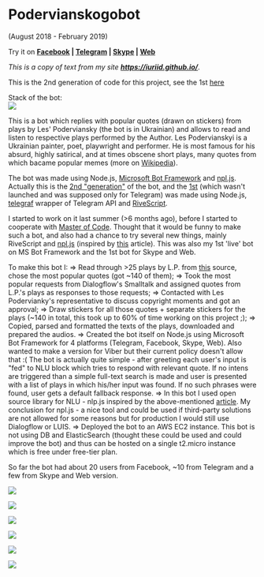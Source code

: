 
# Podervianskogobot
<p>
  (August 2018 - February 2019)
</p>

<p>
  Try it on <b><a href="https://www.messenger.com/t/344980636080979" target="_blank">Facebook</a> | <a href="http://t.me/PodervianskogoBot" target="_blank">Telegram</a> | <a href="https://join.skype.com/bot/f8059dc4-587c-426f-a211-ab93b87cf905" target="_blank">Skype</a> | <a href="https://podervianskogobot.com/webchat" target="_blank">Web</a></b>
</p>

<p>
  <i>This is a copy of text from my site <b><a href="https://iuriid.github.io/" target="_blank">https://iuriid.github.io/</a></b></i>.
</p>

<p>
  This is the 2nd generation of code for this project, see the 1st <a href="https://github.com/IuriiD/podervjansky_bot" target="_blank">here</a>
</p>

<p>
  Stack of the bot:
  <br><a href="https://iuriid.github.io/public/img/podervianskogobot_stack.jpg" target="_blank"><img src="https://iuriid.github.io/public/img/podervianskogobot_stack.jpg" class="img-fluid"></a>
</p>

<p>
  This is a bot which replies
  with popular quotes (drawn on stickers) from plays by Les' Poderviansky (the bot is in
  Ukrainian) and allows to read and listen to respective plays performed by the Author. Les Podervianskyi is a
  Ukrainian painter, poet, playwright and performer. He is most famous for his absurd,
  highly satirical, and at times obscene short plays, many quotes from which bacame popular memes (more on <a href="https://en.wikipedia.org/wiki/Les_Podervianskyi" target="_blank">Wikipedia</a>).
</p>

<p>
  The bot was made using Node.js, <a href="https://dev.botframework.com/" target="_blank">Microsoft Bot
  Framework</a> and <a href="https://www.npmjs.com/package/node-nlp" target="_blank">npl.js</a>.
  Actually this is the <a href="https://github.com/IuriiD/nirvana_bot" target="_blank">2nd "generation"</a> of
  the bot, and the <a href="https://github.com/IuriiD/podervjansky_bot" target="_blank">1st</a> (which wasn't
  launched and was supposed only for Telegram) was made using Node.js, <a href="https://telegraf.js.org/#/"
  target="_blank">telegraf</a> wrapper of Telegram API and <a href="https://www.rivescript.com/"
  target="_blank">RiveScript</a>.
</p>

<p>
  I started to work on it last summer (>6 months ago), before I started to cooperate with <a
  href="https://masterofcode.com/" target="_blank">Master of Code</a>. Thought that it would be funny to make
  such a bot, and also had a chance to try several new things, mainly RiveScript and <a
  href="https://www.npmjs.com/package/node-nlp" target="_blank">npl.js</a> (inspired by <a
  href="https://chatbotslife.com/evaluating-nlu-for-chatbots-b19ecf5a2124" target="_blank">this</a> article).
  This was also my 1st 'live' bot on MS Bot Framework and the 1st bot for Skype and Web.
</p>

<p>
  To make this bot I:
  => Read through >25 plays by L.P. from <a href="http://doslidy.org.ua/" target="_blank">this</a> source,
  chose the most popular quotes (got ~140 of them);
  => Took the most popular requests from Dialogflow's Smalltalk and assigned quotes from L.P.'s plays as
  responses to those requests;
  => Contacted with Les Podervianky's representative to discuss copyright moments and got an approval;
  => Draw stickers for all those quotes + separate stickers for the plays (~140 in total, this took up to 60%
  of time working on this project ;);
  => Copied, parsed and formatted the texts of the plays, downloaded and prepared the audios.
  => Created the bot itself on Node.js using Microsoft Bot Framework for 4 platforms (Telegram, Facebook,
  Skype, Web). Also wanted to make a version for Viber but their current policy doesn't allow that :(
  The bot is actually quite simple - after greeting each user's input is "fed" to NLU block which tries to
  respond with relevant quote. If no intens are triggered than a simple full-text search is made and user is
  presented with a list of plays in which his/her input was found. If no such phrases were found, user gets
  a default fallback response.
  => In this bot I used open source library for NLU - nlp.js inspired by the above-mentioned <a
  href="https://chatbotslife.com/evaluating-nlu-for-chatbots-b19ecf5a2124" target="_blank">article</a>. My
  conclusion for npl.js - a nice tool and could be used if third-party solutions are not allowed for some
  reasons but for production I would still use Dialogflow or LUIS.
  => Deployed the bot to an AWS EC2 instance. This bot is not using DB and ElasticSearch (thought these could
  be used and could improve the bot) and thus can be hosted on a single t2.micro instance which is free
  under free-tier
  plan.
</p>

<p>
  So far the bot had about 20 users from Facebook, ~10 from Telegram and a few from Skype and Web version.
</p>

<p>
  <a href="https://iuriid.github.io/public/img/pd_bot_0.png" target="_blank"><img src="https://iuriid.github.io/public/img/pd_bot_0.png"
  class="img-fluid img-thumbnail" style="max-width: 330px"></a>

  <a href="https://iuriid.github.io/public/img/pd_bot_2.png" target="_blank"><img src="https://iuriid.github.io/public/img/pd_bot_2.png"
  class="img-fluid img-thumbnail" style="max-width: 335px"></a>

  <a href="https://iuriid.github.io/public/img/pd_bot_3.png" target="_blank"><img src="https://iuriid.github.io/public/img/pd_bot_3.png"
  class="img-fluid img-thumbnail" style="max-width: 330px"></a>

  <a href="https://iuriid.github.io/public/img/pd_bot_1.png" target="_blank"><img src="https://iuriid.github.io/public/img/pd_bot_1.png"
  class="img-fluid img-thumbnail" style="max-width: 330px"></a>

  <a href="https://iuriid.github.io/public/img/pd_bot_5.png" target="_blank"><img src="https://iuriid.github.io/public/img/pd_bot_5.png"
  class="img-fluid img-thumbnail" style="max-width: 335px"></a>

  <a href="https://iuriid.github.io/public/img/pd_bot_6.png" target="_blank"><img src="https://iuriid.github.io/public/img/pd_bot_6.png"
  class="img-fluid img-thumbnail" style="max-width: 330px"></a>
</p>